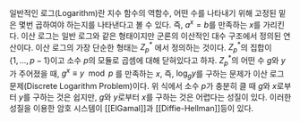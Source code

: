 일반적인 로그(Logarithm)란 지수 함수의 역함수, 어떤 수를 나타내기 위해 고정된 밑은 몇번 곱하여야 하는지를 나타낸다고 볼 수 있다. 즉, $a^x = b$를 만족하는 $x$를 가리킨다.
이산 로그는 일반 로그와 같은 형태이지만 군론의 이산적인 대수 구조에서 정의된 연산이다. 이산 로그의 가장 단순한 형태는 $Z_p^*$ 에서 정의하는 것이다. $Z_p^*$의 집합이 $\{1, ..., p-1\}$이고 소수 $p$의 모듈로 곱셈에 대해 닫혀있다고 하자. $Z^*_p$의 어떤 수 $g$와 $y$가 주어졌을 때, $g^x \equiv y \mod p$ 를 만족하는 $x$, 즉, $\log_gy$를 구하는 문제가 이산 로그 문제(Discrete Logarithm Problem)이다.
위 식에서 소수 $p$가 충분히 클 때 $g$와 $x$로부터 $y$를 구하는 것은 쉽지만, $g$와 $y$로부터 $x$를 구하는 것은 어렵다는 성질이 있다. 이러한 성질을 이용한 암호 시스템이 [[ElGamal]]과 [[Diffie-Hellman]]등이 있다.